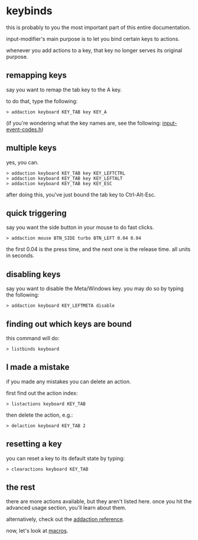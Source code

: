 # keybinds

this is probably to you the most important part of this entire documentation.

input-modifier's main purpose is to let you bind certain keys to actions.

whenever you add actions to a key, that key no longer serves its original purpose.

## remapping keys

say you want to remap the tab key to the A key.

to do that, type the following:

```
> addaction keyboard KEY_TAB key KEY_A
```

(if you're wondering what the key names are, see the following: [input-event-codes.h](https://github.com/torvalds/linux/blob/master/include/uapi/linux/input-event-codes.h))

## multiple keys

yes, you can.

```
> addaction keyboard KEY_TAB key KEY_LEFTCTRL
> addaction keyboard KEY_TAB key KEY_LEFTALT
> addaction keyboard KEY_TAB key KEY_ESC
```

after doing this, you've just bound the tab key to Ctrl-Alt-Esc.

## quick triggering

say you want the side button in your mouse to do fast clicks.

```
> addaction mouse BTN_SIDE turbo BTN_LEFT 0.04 0.04
```

the first 0.04 is the press time, and the next one is the release time.
all units in seconds.

## disabling keys

say you want to disable the Meta/Windows key. you may do so by typing the following:

```
> addaction keyboard KEY_LEFTMETA disable
```

## finding out which keys are bound

this command will do:

```
> listbinds keyboard
```

## I made a mistake

if you made any mistakes you can delete an action.

first find out the action index:

```
> listactions keyboard KEY_TAB
```

then delete the action, e.g.:

```
> delaction keyboard KEY_TAB 2
```

## resetting a key

you can reset a key to its default state by typing:

```
> clearactions keyboard KEY_TAB
```

## the rest

there are more actions available, but they aren't listed here. once you hit the advanced usage section, you'll learn about them.

alternatively, check out the [addaction reference](../reference/command/addaction.md).

now, let's look at [macros](macros.md).
